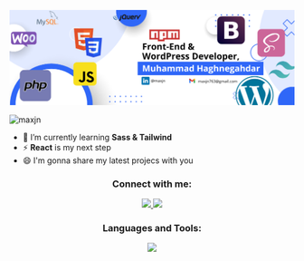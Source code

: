 ![Header](GitHub-Banner.png)

<p align="left"> <img src="https://komarev.com/ghpvc/?username=maxjn&label=Profile%20views&color=0e75b6&style=flat" alt="maxjn" /> </p>

- 🌱 I’m currently learning **Sass & Tailwind**
- ⚡ **React** is my next step
- 😄 I'm gonna share my latest projecs with you

<!--*Contacts -->
<h3 align="center">Connect with me:</h3>
<p align="center">
    <a href="https://linkedin.com/in/https://www.linkedin.com/in/muhammad-haghnegahdar-b20586252/" target="blank">
        <img src="https://skillicons.dev/icons?i=linkedin" />
    </a>
    <a href="https://instagram.com/mhmd._dev" target="blank">
        <img src="https://skillicons.dev/icons?i=instagram" />
    </a>
</p>

<!--*Languages -->
<h3 align="center">Languages and Tools:</h3>
<p align="center">
  <a href="https://skillicons.dev">
    <img src="https://skillicons.dev/icons?i=html,css,js,jquery,bootstrap,tailwind,sass,wordpress,mysql,php,linux,cs" />
  </a>
</p>
